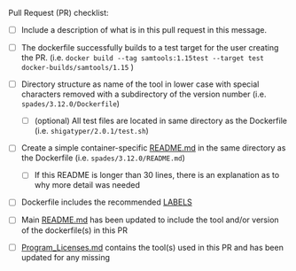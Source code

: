 <!--
Thank your for contributing to the Staph-B community!
Please fill in the appropriate checklist below and delete whatever is not relevant.

These recommendations are not meant as a means to keep people from contributing. 
If you need assistance with the following measures, submit your pull request anyway, and we will work with you...
Or you can contact us beforehand via slack or by sumitting a pull request https://github.com/StaPH-B/docker-builds/issues

Documentation on how to contribute can be found at https://staphb.org/docker-builds/contribute/
Documentation for how to create a Dockerfile can be found at https://staph-b.github.io/docker-builds/make_containers
A recommended Dockerfile template can be found at https://github.com/StaPH-B/docker-builds/blob/master/dockerfile-template/Dockerfile


Please replace all '[ ]' with '[X]' to demonstrate completion.
-->

Pull Request (PR) checklist:
- [ ] Include a description of what is in this pull request in this message.
- [ ] The dockerfile successfully builds to a test target for the user creating the PR. (i.e. `docker build --tag samtools:1.15test --target test docker-builds/samtools/1.15` )
- [ ] Directory structure as name of the tool in lower case with special characters removed with a subdirectory of the version number (i.e. `spades/3.12.0/Dockerfile`)
   - [ ] (optional) All test files are located in same directory as the Dockerfile (i.e. `shigatyper/2.0.1/test.sh`)
- [ ] Create a simple container-specific [README.md](https://github.com/StaPH-B/docker-builds/blob/master/.github/workflow-templates/readme-template.md) in the same directory as the Dockerfile (i.e. `spades/3.12.0/README.md`)
   - [ ] If this README is longer than 30 lines, there is an explanation as to why more detail was needed
- [ ] Dockerfile includes the recommended [LABELS](https://github.com/StaPH-B/docker-builds/blob/master/dockerfile-template/Dockerfile#L8-L18) 
- [ ] Main [README.md](https://github.com/StaPH-B/docker-builds/blob/master/README.md) has been updated to include the tool and/or version of the dockerfile(s) in this PR
- [ ] [Program_Licenses.md](https://github.com/StaPH-B/docker-builds/blob/master/Program_Licenses.md) contains the tool(s) used in this PR and has been updated for any missing


<!-- If this PR is for something else, please add extra descriptions -->
